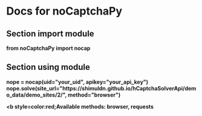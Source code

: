 # Docs for noCaptchaPy


## Section import module

<b>from noCaptchaPy import nocap</p>


## Section using module

<b>
nope = nocap(uid="your_uid", apikey="your_api_key")
nope.solve(site_url="https://shimuldn.github.io/hCaptchaSolverApi/demo_data/demo_sites/2/", method="browser")

  <b style=color:red;Available methods: browser, requests</b>
</b>

